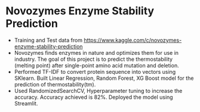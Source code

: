 # Novozymes Enzyme Stability Prediction

* Training and Test data from https://www.kaggle.com/c/novozymes-enzyme-stability-prediction
* Novozymes finds enzymes in nature and optimizes them for use in industry. The goal of this project is to predict the thermostability (melting point) after single-point amino acid mutation and deletion.
* Performed TF-IDF to convert protein sequence into vectors using SKlearn. Built Linear Regression, Random Forest, XG Boost model for the prediction of thermostability(tm).
* Used RandomizedSearchCV, Hyperparameter tuning to increase the accuracy. Accuracy achieved is 82%. Deployed the model using Streamlit.
